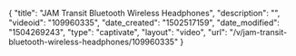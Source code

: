 {
    "title": "JAM Transit Bluetooth Wireless Headphones",
    "description": "",
    "videoid": "109960335",
    "date_created": "1502517159",
    "date_modified": "1504269243",
    "type": "captivate",
    "layout": "video",
    "url": "\/v\/jam-transit-bluetooth-wireless-headphones\/109960335"
}